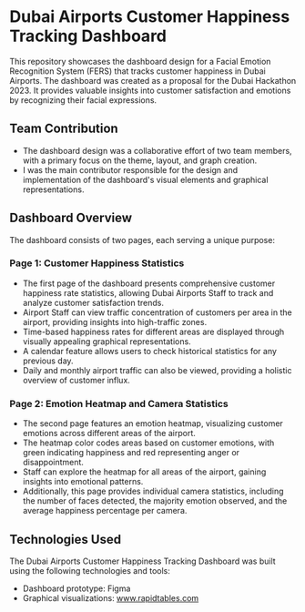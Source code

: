 # Dubai Airports Customer Happiness Tracking Dashboard

This repository showcases the dashboard design for a Facial Emotion Recognition System (FERS) that tracks customer happiness in Dubai Airports. The dashboard was created as a proposal for the Dubai Hackathon 2023. It provides valuable insights into customer satisfaction and emotions by recognizing their facial expressions.

## Team Contribution

- The dashboard design was a collaborative effort of two team members, with a primary focus on the theme, layout, and graph creation.
- I was the main contributor responsible for the design and implementation of the dashboard's visual elements and graphical representations.

## Dashboard Overview

The dashboard consists of two pages, each serving a unique purpose:

### Page 1: Customer Happiness Statistics

- The first page of the dashboard presents comprehensive customer happiness rate statistics, allowing Dubai Airports Staff to track and analyze customer satisfaction trends.
- Airport Staff can view traffic concentration of customers per area in the airport, providing insights into high-traffic zones.
- Time-based happiness rates for different areas are displayed through visually appealing graphical representations.
- A calendar feature allows users to check historical statistics for any previous day.
- Daily and monthly airport traffic can also be viewed, providing a holistic overview of customer influx.

### Page 2: Emotion Heatmap and Camera Statistics

- The second page features an emotion heatmap, visualizing customer emotions across different areas of the airport.
- The heatmap color codes areas based on customer emotions, with green indicating happiness and red representing anger or disappointment.
- Staff can explore the heatmap for all areas of the airport, gaining insights into emotional patterns.
- Additionally, this page provides individual camera statistics, including the number of faces detected, the majority emotion observed, and the average happiness percentage per camera.

## Technologies Used

The Dubai Airports Customer Happiness Tracking Dashboard was built using the following technologies and tools:

- Dashboard prototype: Figma
- Graphical visualizations: www.rapidtables.com
